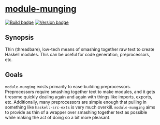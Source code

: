 # [module-munging][]

[![Build badge][]][build]
[![Version badge][]][version]

## Synopsis

Thin (threadbare), low-tech means of smashing together raw text to create
Haskell modules. This can be useful for code generation, preprocessors, etc.

## Goals

`module-munging` exists primarily to ease building preprocessors. Preprocessors
require smashing together text to make modules, and it gets tiresome quickly
dealing again and again with things like imports, exports, etc. Additionally,
many preprocessors are simple enough that pulling in something like
`haskell-src-exts` is very much overkill. `module-munging` aims to provide as
thin of a wrapper over smashing together text as possible while making the act
of doing so a bit more pleasant.

[module-munging]: https://github.com/jship/module-munging
[Build badge]: https://github.com/jship/module-munging/workflows/CI/badge.svg
[build]: https://github.com/jship/module-munging/actions
[Version badge]: https://img.shields.io/hackage/v/module-munging?color=brightgreen&label=version&logo=haskell
[version]: https://hackage.haskell.org/package/module-munging
[Haddocks]: https://hackage.haskell.org/package/module-munging

